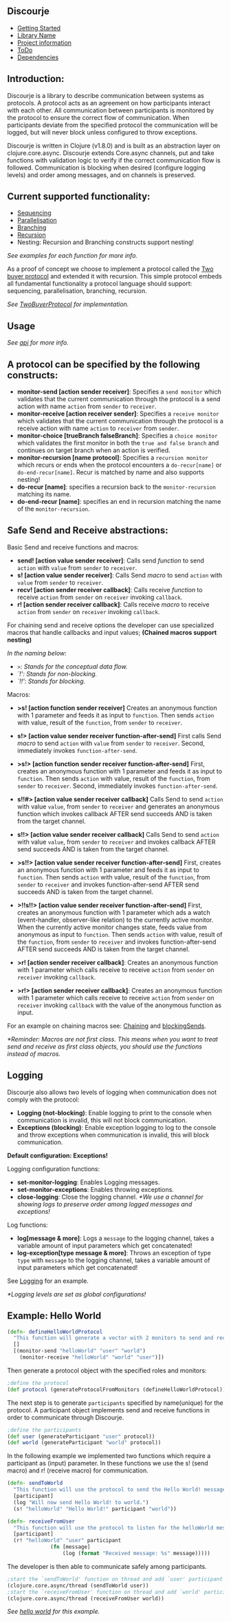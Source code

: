 <b>Discourje</b>
-
- [Getting Started](GettingStarted.md)
- [Library Name](LibraryName.md)
- [Project information](ProjectInformation.md)
- [ToDo](ToDo.md)
- [Dependencies](Dependencies.md)

<b>Introduction:</b>
-
Discourje is a library to describe communication between systems as protocols.
A protocol acts as an agreement on how participants interact with each other.
All communication between participants is monitored by the protocol to ensure the correct flow of communication.
When participants deviate from the specified protocol the communication will be logged, but will never block unless configured to throw exceptions.

Discourje is written in Clojure (v1.8.0) and is built as an abstraction layer on clojure.core.async.
Discourje extends Core.async channels, put and take functions with validation logic to verify if the correct communication flow is followed. 
Communication is blocking when desired (configure logging levels) and order among messages, and on channels is preserved.

<b>Current supported functionality:</b>
- 
- [Sequencing](src/discourje/examples/sequencing.clj)
- [Parallelisation](src/discourje/examples/parallelisation.clj)
- [Branching](src/discourje/examples/branching.clj)
- [Recursion](src/discourje/examples/recursion.clj)
- Nesting: Recursion and Branching constructs support nesting!

<i>See examples for each function for more info.</i>

As a proof of concept we choose to implement a protocol called the [Two buyer protocol](https://www.doc.ic.ac.uk/~yoshida/multiparty/multiparty.pdf) and extended it with recursion.
This simple protocol embeds all fundamental functionality a protocol language should support: sequencing, parallelisation, branching, recursion.

<i>See [TwoBuyerProtocol](src/discourje/TwoBuyerProtocol) for implementation.</i>

<b>Usage</b>
-

<i>See [api](src/discourje/api/api.clj) for more info.</i>

A protocol can be specified by the following constructs:
-
- <b>monitor-send [action sender receiver]</b>: Specifies a `send monitor` which validates that the current communication through the protocol is a send action with name `action` from `sender` to `receiver`.
- <b>monitor-receive [action receiver sender]</b>: Specifies a `receive monitor` which validates that the current communication through the protocol is a receive action with name `action` to `receiver` from `sender`.
- <b>monitor-choice [trueBranch falseBranch]</b>: Specifies a `choice monitor` which validates the first monitor in both the `true and false branch` and continues on target branch when an action is verified. 
- <b>monitor-recursion [name protocol]</b>: Specifies a `recursion monitor` which recurs or ends when the protocol encounters a `do-recur[name]` or `do-end-recur[name]`. Recur is matched by name and also supports nesting!
- <b>do-recur [name]</b>: specifies a recursion back to the `monitor-recursion` matching its name.
- <b>do-end-recur [name]</b>: specifies an end in recursion matching the name of the `monitor-recursion`.

Safe Send and Receive abstractions:
-
Basic Send and receive functions and macros:
- <b>send! [action value sender receiver]</b>: Calls send <i>function</i> to send `action` with `value` from `sender` to `receiver`.
- <b>s! [action value sender receiver]</b>: Calls Send <i>macro</i> to send `action` with `value` from `sender` to `receiver`.
- <b>recv! [action sender receiver callback]</b>: Calls receive <i>function</i> to receive `action` from `sender` on `receiver` invoking `callback`.
- <b>r! [action sender receiver callback]</b>: Calls receive <i>macro</i> to receive `action` from `sender` on `receiver` invoking `callback`.

For chaining send and receive options the developer can use specialized macros that handle callbacks and input values;
<b>(Chained macros support nesting)</b>

<i> In the naming below:

- `>`: Stands for the conceptual data flow.
- `!': Stands for non-blocking.
- `!!': Stands for blocking.
</i>

Macros:
- <b>>s! [action function sender receiver]</b> Creates an anonymous function with 1 parameter and feeds it as input to `function`. Then sends `action` with value, result of the `function`, from `sender` to `receiver`.
- <b>s!> [action value sender receiver function-after-send]</b> First calls Send <i>macro</i> to send `action` with `value` from `sender` to `receiver`. Second, immediately invokes `function-after-send`.
- <b>>s!> [action function sender receiver function-after-send]</b> First, creates an anonymous function with 1 parameter and feeds it as input to `function`. Then sends `action` with value, result of the `function`, from `sender` to `receiver`. Second, immediately invokes `function-after-send`.
- <b>s!!#> [action value sender receiver callback]</b> Calls Send to send `action` with value `value`, from `sender` to `receiver` and generates an anonymous function which invokes callback AFTER send succeeds AND is taken from the target channel.
- <b>s!!> [action value sender receiver callback]</b> Calls Send to send `action` with value `value`, from `sender` to `receiver` and invokes callback AFTER send succeeds AND is taken from the target channel.
- <b>>s!!> [action value sender receiver function-after-send]</b>  First, creates an anonymous function with 1 parameter and feeds it as input to `function`. Then sends `action` with value, result of the `function`, from `sender` to `receiver` and invokes function-after-send AFTER send succeeds AND is taken from the target channel.
- <b>>!!s!!> [action value sender receiver function-after-send]</b>  First, creates an anonymous function with 1 parameter which ads a watch (event-handler, observer-like relation) to the currently active monitor. When the currently active monitor changes state, feeds value from anonymous as input to `function`. Then sends `action` with value, result of the `function`, from `sender` to `receiver` and invokes function-after-send AFTER send succeeds AND is taken from the target channel.

- <b>>r! [action sender receiver callback]</b>: Creates an anonymous function with 1 parameter which calls receive to receive `action` from `sender` on `receiver` invoking `callback`.
- <b>>r!> [action sender receiver callback]</b>: Creates an anonymous function with 1 parameter which calls receive to receive `action` from `sender` on `receiver` invoking `callback` with the value of the anonymous function as input.


For an example on chaining macros see: [Chaining](src/discourje/examples/macroChaining.clj) and [blockingSends](src/discourje/examples/blockingSends.clj).

<i>*Reminder: Macros are not first class. This means when you want to treat send and receive as first class objects, you should use the functions instead of macros.</i>

Logging
-
Discourje also allows two levels of logging when communication does not comply with the protocol:
- <b>Logging (not-blocking)</b>: Enable logging to print to the console when communication is invalid, this will not block communication.
- <b>Exceptions (blocking)</b>: Enable exception logging to log to the console and throw exceptions when communication is invalid, this will block communication.

<b>Default configuration: Exceptions!</b>

Logging configuration functions:
- <b>set-monitor-logging</b>: Enables Logging messages.
- <b>set-monitor-exceptions</b>: Enables throwing exceptions.
- <b>close-logging</b>: Close the logging channel. <i>*We use a channel for showing logs to preserve order among logged messages and exceptions!</i>

Log functions:
- <b>log[message & more]</b>: Logs a `message` to the logging channel, takes a variable amount of input parameters which get concatenated!
- <b>log-exception[type message & more]</b>: Throws an exception of type `type` with `message` to the logging channel, takes a variable amount of input parameters which get concatenated!

See [Logging](src/discourje/examples/logging.clj) for an example.

<i>*Logging levels are set as global configurations!</i>

Example: Hello World
-
```clojure
(defn- defineHelloWorldProtocol
  "This function will generate a vector with 2 monitors to send and receive the hello world message."
  []
  [(monitor-send "helloWorld" "user" "world")
    (monitor-receive "helloWorld" "world" "user")])
```
Then generate a protocol object with the specified roles and monitors:
```clojure
;define the protocol
(def protocol (generateProtocolFromMonitors (defineHelloWorldProtocol)))
```

The next step is to generate `participants` specified by name(unique) for the protocol. A participant object implements send and receive functions in order to communicate through Discourje.
```clojure
;define the participants
(def user (generateParticipant "user" protocol))
(def world (generateParticipant "world" protocol))
```
In the following example we implemented two functions which require a participant as (input) parameter.
In these functions we use the s! (send macro) and r! (receive macro) for communication.
```clojure
(defn- sendToWorld
  "This function will use the protocol to send the Hello World! message to world."
  [participant]
  (log "Will now send Hello World! to world.")
  (s! "helloWorld" "Hello World!" participant "world"))

(defn- receiveFromUser
  "This function will use the protocol to listen for the helloWorld message."
  [participant]
  (r! "helloWorld" "user" participant
              (fn [message]
                  (log (format "Received message: %s" message)))))
```

The developer is then able to communicate safely among participants.
```clojure
;start the `sendToWorld' function on thread and add `user' participant
(clojure.core.async/thread (sendToWorld user))
;start the `receiveFromUser' function on thread and add `world' participant
(clojure.core.async/thread (receiveFromUser world))
```

<i>See [hello world](src/discourje/examples/helloWorld.clj) for this example.</i>